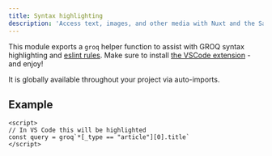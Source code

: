 ```yaml
---
title: Syntax highlighting
description: 'Access text, images, and other media with Nuxt and the Sanity headless CMS.'
---
```


This module exports a `groq` helper function to assist with GROQ syntax highlighting and [eslint rules](https://github.com/asbjornh/eslint-plugin-groq). Make sure to install [the VSCode extension](https://github.com/sanity-io/vscode-sanity) - and enjoy!

It is globally available throughout your project via auto-imports.

## Example

```vue
<script>
// In VS Code this will be highlighted
const query = groq`*[_type == "article"][0].title`
</script>
```
